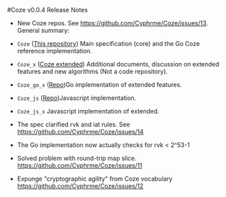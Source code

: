 #Coze v0.0.4 Release Notes

- New Coze repos.  See https://github.com/Cyphrme/Coze/issues/13.  General summary:

- `Coze`          ([This repository](https://github.com/Cyphrme/Coze)) Main specification (core) and the Go Coze reference implementation.  
- `Coze_x`        ([Coze extended](https://github.com/Cyphrme/Coze_x)) Additional documents, discussion on extended features and new algorithms (Not a code repository).
- `Coze_go_x`     ([Repo](https://github.com/Cyphrme/Coze_go_x))Go implementation of extended features.
- `Coze_js`       ([Repo](https://github.com/Cyphrme/Coze_js))Javascript implementation.
- `Coze_js_x`     Javascript implementation of extended.

- The spec clarified rvk and iat rules.  See https://github.com/Cyphrme/Coze/issues/14
- The Go implementation now actually checks for rvk < 2^53-1
- Solved problem with round-trip map slice.  https://github.com/Cyphrme/Coze/issues/11
- Expunge "cryptographic agility" from Coze vocabulary https://github.com/Cyphrme/Coze/issues/12